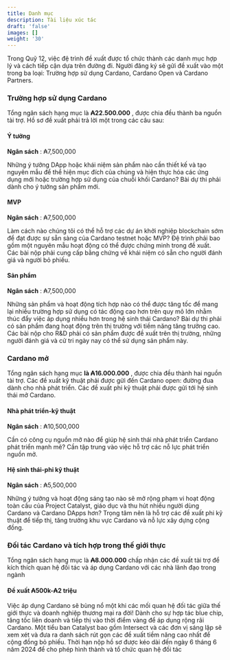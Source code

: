 ```yaml
---
title: Danh mục
description: Tài liệu xúc tác
draft: 'false'
images: []
weight: '30'
---
```


Trong Quỹ 12, việc đệ trình đề xuất được tổ chức thành các danh mục hợp lý và cách tiếp cận dựa trên đường đi. Người đăng ký sẽ gửi đề xuất vào một trong ba loại: Trường hợp sử dụng Cardano, Cardano Open và Cardano Partners.

### Trường hợp sử dụng Cardano

Tổng ngân sách hạng mục là **₳22.500.000** , được chia đều thành ba nguồn tài trợ. Hồ sơ đề xuất phải trả lời một trong các câu sau:

#### Ý tưởng

**Ngân sách** : ₳7,500,000

Những ý tưởng DApp hoặc khái niệm sản phẩm nào cần thiết kế và tạo nguyên mẫu để thể hiện mục đích của chúng và hiện thực hóa các ứng dụng mới hoặc trường hợp sử dụng của chuỗi khối Cardano? Bài dự thi phải dành cho ý tưởng sản phẩm mới.

#### MVP

**Ngân sách** : ₳7,500,000

Làm cách nào chúng tôi có thể hỗ trợ các dự án khởi nghiệp blockchain sớm để đạt được sự sẵn sàng của Cardano testnet hoặc MVP? Đệ trình phải bao gồm một nguyên mẫu hoạt động có thể được chứng minh trong đề xuất. Các bài nộp phải cung cấp bằng chứng về khái niệm có sẵn cho người đánh giá và người bỏ phiếu.

#### Sản phẩm

**Ngân sách** : ₳7,500,000

Những sản phẩm và hoạt động tích hợp nào có thể được tăng tốc để mang lại nhiều trường hợp sử dụng có tác động cao hơn trên quy mô lớn nhằm thúc đẩy việc áp dụng nhiều hơn trong hệ sinh thái Cardano? Bài dự thi phải có sản phẩm đang hoạt động trên thị trường với tiềm năng tăng trưởng cao. Các bài nộp cho R&amp;D phải có sản phẩm được đề xuất trên thị trường, những người đánh giá và cử tri ngày nay có thể sử dụng sản phẩm này.

### Cardano mở

Tổng ngân sách hạng mục **là ₳16.000.000** , được chia đều thành hai nguồn tài trợ. Các đề xuất kỹ thuật phải được gửi đến Cardano open: đường đua dành cho nhà phát triển. Các đề xuất phi kỹ thuật phải được gửi tới hệ sinh thái mở Cardano.

#### Nhà phát triển-kỹ thuật

**Ngân sách** : ₳10,500,000

Cần có công cụ nguồn mở nào để giúp hệ sinh thái nhà phát triển Cardano phát triển mạnh mẽ? Cần tập trung vào việc hỗ trợ các nỗ lực phát triển nguồn mở.

#### Hệ sinh thái-phi kỹ thuật

**Ngân sách** : ₳5,500,000

Những ý tưởng và hoạt động sáng tạo nào sẽ mở rộng phạm vi hoạt động toàn cầu của Project Catalyst, giáo dục và thu hút nhiều người dùng Cardano và Cardano DApps hơn? Trọng tâm nên là hỗ trợ các đề xuất phi kỹ thuật để tiếp thị, tăng trưởng khu vực Cardano và nỗ lực xây dựng cộng đồng.

### Đối tác Cardano và tích hợp trong thế giới thực

Tổng ngân sách hạng mục là **₳8.000.000** chấp nhận các đề xuất tài trợ để kích thích quan hệ đối tác và áp dụng Cardano với các nhà lãnh đạo trong ngành

#### Đề xuất ₳500k-₳2 triệu

Việc áp dụng Cardano sẽ bùng nổ một khi các mối quan hệ đối tác giữa thế giới thực và doanh nghiệp thương mại ra đời! Dành cho sự hợp tác blue chip, tăng tốc liên doanh và tiếp thị vào thời điểm vàng để áp dụng rộng rãi Cardano. Một tiểu ban Catalyst bao gồm Intersect và các đơn vị sáng lập sẽ xem xét và đưa ra danh sách rút gọn các đề xuất tiềm năng cao nhất để cộng đồng bỏ phiếu. Thời hạn nộp hồ sơ được kéo dài đến ngày 6 tháng 6 năm 2024 để cho phép hình thành và tổ chức quan hệ đối tác

